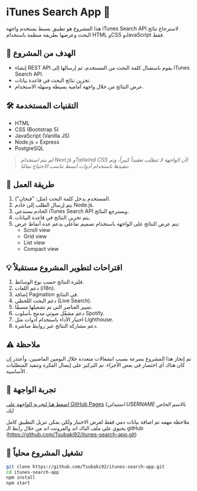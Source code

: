 # iTunes Search App 🎵

هذا المشروع هو تطبيق بسيط يستخدم واجهة iTunes Search API لاسترجاع نتائج البحث وعرضها بطريقة منظمة باستخدام HTML وCSS وJavaScript فقط.

## 🎯 الهدف من المشروع

- إنشاء REST API يقوم باستقبال كلمة البحث من المستخدم، ثم إرسالها إلى iTunes Search API.
- تخزين نتائج البحث في قاعدة بيانات.
- عرض النتائج من خلال واجهة أمامية بسيطة وسهلة الاستخدام.

## 🛠️ التقنيات المستخدمة

- HTML
- CSS (Bootstrap 5)
- JavaScript (Vanilla JS)
- Node.js + Express
- PostgreSQL

> *لم يتم استخدام Next.js وTailwind CSS لأن الواجهة لا تتطلب تعقيداً كبيراً، وتم تنفيذها باستخدام أدوات أبسط تناسب الاحتياج تمامًا.*

## 🧠 طريقة العمل

1. المستخدم يدخل كلمة البحث (مثل: "فنجان").
2. يتم إرسال الطلب إلى خادم Node.js.
3. الخادم يستدعي iTunes Search API ويسترجع النتائج.
4. يتم تخزين النتائج في قاعدة البيانات.
5. يتم عرض النتائج على الواجهة باستخدام تصميم تفاعلي يدعم عدة أنماط عرض:
   - Scroll view
   - Grid view
   - List view
   - Compact view

## 💡 اقتراحات لتطوير المشروع مستقبلاً

1. فلترة النتائج حسب نوع الوسائط.
2. دعم اللغات (i18n).
3. إضافة Pagination في النتائج.
4. دعم البحث اللحظي (Live Search).
5. تمييز العناصر التي تم تشغيلها مسبقًا.
6. دعم مشغّل صوتي مدمج بأسلوب Spotify.
7. اختبار الأداء باستخدام أدوات مثل Lighthouse.
8. دعم مشاركة النتائج عبر روابط مباشرة.

## ⚠️ ملاحظة

تم إنجاز هذا المشروع بسرعة بسبب انشغالات متعددة خلال اليومين الماضيين، وأعتذر إن كان هناك أي اختصار في بعض الأجزاء. تم التركيز على إيصال الفكرة وتنفيذ المتطلبات الأساسية .

## 🔗 تجربة الواجهة

[اضغط هنا لتجربة الواجهة على GitHub Pages](https://tsubaki92.github.io/itunes-search-app-test/) *(استبدلي USERNAME بالاسم الخاص بك)*

ملاحظة مهمه تم اضافة بيانات دمي فقظ لغرض الاختبار 
ولكن بمكن تنزيل التطبيق كامل يحتوي على ملف الباك اند والفرونت اند  من خلال رابط الـ gitHub
(https://github.com/Tsubaki92/itunes-search-app.git)

## 📂 تشغيل المشروع محلياً

```bash
git clone https://github.com/Tsubaki92/itunes-search-app.git
cd itunes-search-app
npm install
npm start
